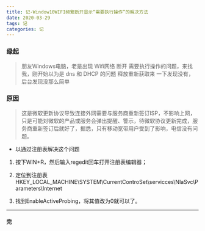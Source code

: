```yaml
---
title: 记-Window10WIFI频繁断开显示“需要执行操作”的解决方法
date: 2020-03-29
tags: 记
categories: 记
---
```



### 缘起
> 朋友Windows电脑，老是出现 Wifi网络 断开 需要执行操作的问题，来找我，刚开始以为是 dns 和 DHCP 的问题 释放重新获取来 一下发现没有，后台发现没那么简单

### 原因
> 这是微软更新协议导致连接外网需要与服务商重新签订ISP，不影响上网，只是可能对微软的产品或服务会弹出提醒、警示，待微软协议更新完成，服务商重新签订后就好了，据悉，只有移动宽带用户受到了影响，电信没有问题。

- 以通过注册表解决这个问题

1. 按下WIN+R，然后输入regedit回车打开注册表编辑器；

2. 定位到注册表HKEY_LOCAL_MACHINE\SYSTEM\CurrentControSet\servicces\NlaSvc\Parameters\Internet

3. 找到EnableActiveProbing，将其值改为0就可以了。

---
#### 完

